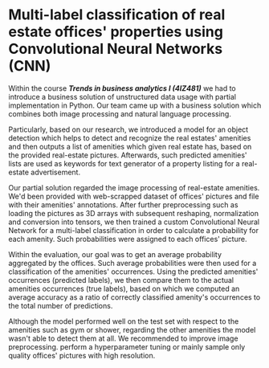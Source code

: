# Multi-label classification of real estate offices' properties using Convolutional Neural Networks (CNN)
Within the course _**Trends in business analytics I (4IZ481)**_ we had to introduce a business solution of unstructured data usage with partial implementation in Python. Our team came up with a business solution which combines both image processing and natural language processing.

Particularly, based on our research, we introduced a model for an object detection which helps to detect and recognize the real estates' amenities and then outputs a list of amenities which given real estate has, based on the provided real-estate pictures. Afterwards, such predicted amenities' lists are used as keywords for text generator of a property listing for a real-estate advertisement.

Our partial solution regarded the image processing of real-estate amenities. We'd been provided with web-scrapped dataset of offices' pictures and file with their amenities' annotations. After further preprocessing such as loading the pictures as 3D arrays with subsequent reshaping, normalization and conversion into tensors, we then trained a custom Convolutional Neural Network for a multi-label classification in order to calculate a probability for each amenity. Such probabilities were assigned to each offices' picture.

Within the evaluation, our goal was to get an average probability aggregated by the offices. Such average probabilities were then used for a classification of the amenities' occurrences. Using the predicted amenities' occurrences (predicted labels), we then compare them to the actual amenities occurrences (true labels), based on which we computed an average accuracy as a ratio of correctly classified amenity's occurrences to the total number of predictions.

Although the model performed well on the test set with respect to the amenities such as gym or shower, regarding the other amenities the model wasn't able to detect them at all. We recommended to improve image preprocessing. perform a hyperparameter tuning or mainly sample only quality offices' pictures with high resolution.
